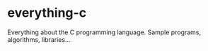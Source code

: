 # everything-c
Everything about the C programming language. Sample programs, algorithms, libraries...
